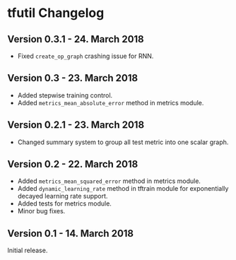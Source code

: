 # tfutil Changelog

## Version 0.3.1 - 24. March 2018

* Fixed `create_op_graph` crashing issue for RNN.

## Version 0.3 - 23. March 2018

* Added stepwise training control.
* Added `metrics_mean_absolute_error` method in metrics module.

## Version 0.2.1 - 23. March 2018

* Changed summary system to group all test metric into one scalar graph.

## Version 0.2 - 22. March 2018

* Added `metrics_mean_squared_error` method in metrics module.
* Added `dynamic_learning_rate` method in tftrain module for exponentially decayed learning rate support.
* Added tests for metrics module.
* Minor bug fixes.

## Version 0.1 - 14. March 2018

Initial release.